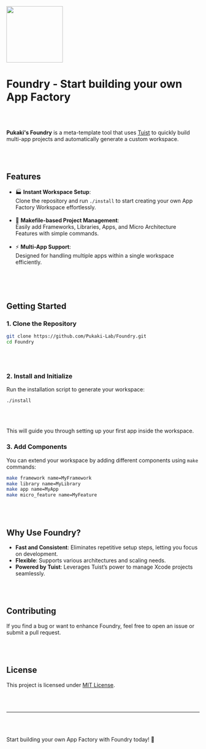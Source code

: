 <p align="left">
  <img width="147" src="https://github.com/user-attachments/assets/ccbaffb0-45d0-4703-abf8-b3ffdf68c281" />
  <h1>Foundry - Start building your own App Factory</h1>
</p>

<br><br>

**Pukaki's Foundry** is a meta-template tool that uses [Tuist](https://tuist.io/) to quickly build multi-app projects and automatically generate a custom workspace.

<br><br>

## Features

- 🏭 **Instant Workspace Setup**: <br>
  Clone the repository and run `./install` to start creating your own App Factory Workspace effortlessly.<br>
  <br>
- 🔧 **Makefile-based Project Management**:<br>
  Easily add Frameworks, Libraries, Apps, and Micro Architecture Features with simple commands. <br>
  <br>
- ⚡ **Multi-App Support**:<br>
  Designed for handling multiple apps within a single workspace efficiently.<br>
  <br>

<br><br>

## Getting Started

### 1. Clone the Repository

```sh
git clone https://github.com/Pukaki-Lab/Foundry.git
cd Foundry
```

<br><br>

### 2. Install and Initialize

Run the installation script to generate your workspace:

```sh
./install
```

<br><br>

This will guide you through setting up your first app inside the workspace.

### 3. Add Components

You can extend your workspace by adding different components using `make` commands:

```sh
make framework name=MyFramework
make library name=MyLibrary
make app name=MyApp
make micro_feature name=MyFeature
```

<br><br>

## Why Use Foundry?

- **Fast and Consistent**: Eliminates repetitive setup steps, letting you focus on development.
- **Flexible**: Supports various architectures and scaling needs.
- **Powered by Tuist**: Leverages Tuist’s power to manage Xcode projects seamlessly.

<br><br>

## Contributing

If you find a bug or want to enhance Foundry, feel free to open an issue or submit a pull request.

<br><br>

## License

This project is licensed under [MIT License](LICENSE).

<br><br>

---

<br><br>

Start building your own App Factory with Foundry today! 🚀

<br><br>

